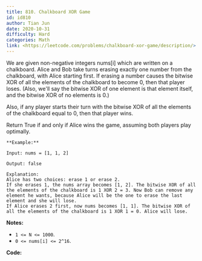```yaml
---
title: 810. Chalkboard XOR Game
id: id810
author: Tian Jun
date: 2020-10-31
difficulty: Hard
categories: Math
link: <https://leetcode.com/problems/chalkboard-xor-game/description/>
---
```


We are given non-negative integers nums[i] which are written on a chalkboard.
Alice and Bob take turns erasing exactly one number from the chalkboard, with
Alice starting first.  If erasing a number causes the bitwise XOR of all the
elements of the chalkboard to become 0, then that player loses.  (Also, we'll
say the bitwise XOR of one element is that element itself, and the bitwise XOR
of no elements is 0.)

Also, if any player starts their turn with the bitwise XOR of all the elements
of the chalkboard equal to 0, then that player wins.

Return True if and only if Alice wins the game, assuming both players play
optimally.
            **Example:**    
	Input: nums = [1, 1, 2]    
	Output: false    
	Explanation:     Alice has two choices: erase 1 or erase 2.     If she erases 1, the nums array becomes [1, 2]. The bitwise XOR of all the elements of the chalkboard is 1 XOR 2 = 3. Now Bob can remove any element he wants, because Alice will be the one to erase the last element and she will lose.     If Alice erases 2 first, now nums becomes [1, 1]. The bitwise XOR of all the elements of the chalkboard is 1 XOR 1 = 0. Alice will lose.        

**Notes:**

  * `1 <= N <= 1000`. 
  * `0 <= nums[i] <= 2^16`.




**Code:**
